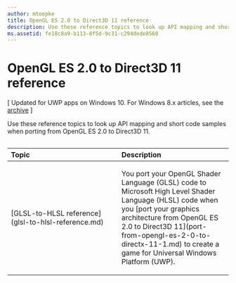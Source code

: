 ```yaml
---
author: mtoepke
title: OpenGL ES 2.0 to Direct3D 11 reference
description: Use these reference topics to look up API mapping and short code samples when porting from OpenGL ES 2.0 to Direct3D 11.
ms.assetid: fe18c8a9-b113-8f5d-9c31-c294dede8560
---
```


# OpenGL ES 2.0 to Direct3D 11 reference


\[ Updated for UWP apps on Windows 10. For Windows 8.x articles, see the [archive](http://go.microsoft.com/fwlink/p/?linkid=619132) \]

Use these reference topics to look up API mapping and short code samples when porting from OpenGL ES 2.0 to Direct3D 11.
## 
<table>
<colgroup>
<col width="50%" />
<col width="50%" />
</colgroup>
<thead>
<tr class="header">
<th align="left">Topic</th>
<th align="left">Description</th>
</tr>
</thead>
<tbody>
<tr class="odd">
<td align="left"><p>[GLSL-to-HLSL reference](glsl-to-hlsl-reference.md)</p></td>
<td align="left"><p>You port your OpenGL Shader Language (GLSL) code to Microsoft High Level Shader Language (HLSL) code when you [port your graphics architecture from OpenGL ES 2.0 to Direct3D 11](port-from-opengl-es-2-0-to-directx-11-1.md) to create a game for Universal Windows Platform (UWP).</p></td>
</tr>
</tbody>
</table>

 

 

 






<!--HONumber=Jun16_HO3-->


